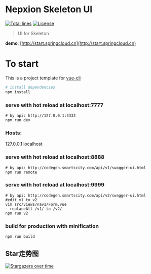 # Nepxion Skeleton UI
[![Total lines](https://tokei.rs/b1/github/Nepxion/SkeletonUI?category=lines)](https://github.com/Nepxion/SkeletonUI)
[![License](https://img.shields.io/badge/License-Apache%202.0-blue.svg?label=license)](https://github.com/Nepxion/SkeletonUI/blob/master/LICENSE)

> UI for Skeleton

**demo**: [http://start.springcloud.cn](http://start.springcloud.cn)

# To start

This is a project template for [vue-cli](https://github.com/vuejs/vue-cli)

``` bash
# install dependencies
npm install
```

### serve with hot reload at localhost:7777
```shell
# by api: http://127.0.0.1:3333
npm run dev
```
### Hosts:
127.0.0.1 localhost

### serve with hot reload at localhost:8888   
```shell
# by api: http://codegen.smartscity.com/api/v1/swagger-ui.html
npm run remote
```

### serve with hot reload at localhost:9999   
```shell 
# by api: http://codegen.smartscity.com/api/v2/swagger-ui.html
#edit v1 to v2
vim src/views/nav1/Form.vue
  replaceAll /v1/ to /v2/
npm run v2
```

### build for production with minification
```shell
npm run build

```

## Star走势图

[![Stargazers over time](https://starchart.cc/Nepxion/SkeletonUI.svg)](https://starchart.cc/Nepxion/SkeletonUI) 
